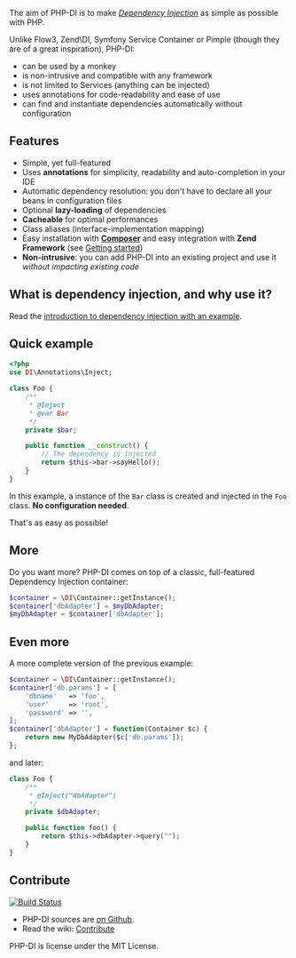 The aim of PHP-DI is to make [*Dependency Injection*](http://en.wikipedia.org/wiki/Dependency_injection)
as simple as possible with PHP.

Unlike Flow3, Zend\DI, Symfony Service Container or Pimple (though they are of a great inspiration), PHP-DI:

* can be used by a monkey
* is non-intrusive and compatible with any framework
* is not limited to Services (anything can be injected)
* uses annotations for code-readability and ease of use
* can find and instantiate dependencies automatically without configuration


## Features

* Simple, yet full-featured
* Uses **annotations** for simplicity, readability and auto-completion in your IDE
* Automatic dependency resolution: you don't have to declare all your beans in configuration files
* Optional **lazy-loading** of dependencies
* **Cacheable** for optimal performances
* Class aliases (interface-implementation mapping)
* Easy installation with [**Composer**](http://getcomposer.org/doc/00-intro.md)
and easy integration with **Zend Framework** (see [Getting started](doc/getting-started))
* **Non-intrusive**: you can add PHP-DI into an existing project and use it *without impacting existing code*


## What is dependency injection, and why use it?

Read the [introduction to dependency injection with an example](doc/example).


## Quick example

```php
<?php
use DI\Annotations\Inject;

class Foo {
    /**
     * @Inject
     * @var Bar
     */
    private $bar;

    public function __construct() {
    	// The dependency is injected
        return $this->bar->sayHello();
    }
}
```

In this example, a instance of the `Bar` class is created and injected in the `Foo` class. **No configuration needed**.

That's as easy as possible!

## More

Do you want more? PHP-DI comes on top of a classic, full-featured Dependency Injection container:

```php
$container = \DI\Container::getInstance();
$container['dbAdapter'] = $myDbAdapter;
$myDbAdapter = $container['dbAdapter'];
```

## Even more

A more complete version of the previous example:

```php
$container = \DI\Container::getInstance();
$container['db.params'] = [
	'dbname'   => 'foo',
	'user'     => 'root',
	'password' => '',
];
$container['dbAdapter'] = function(Container $c) {
	return new MyDbAdapter($c['db.params']);
};
```

and later:

```php
class Foo {
    /**
     * @Inject("dbAdapter")
     */
    private $dbAdapter;

    public function foo() {
        return $this->dbAdapter->query("");
    }
}
```


## Contribute

[![Build Status](https://secure.travis-ci.org/mnapoli/PHP-DI.png)](http://travis-ci.org/mnapoli/PHP-DI)

* PHP-DI sources are [on Github](https://github.com/mnapoli/PHP-DI).
* Read the wiki: [Contribute](doc/contribute)

PHP-DI is license under the MIT License.
